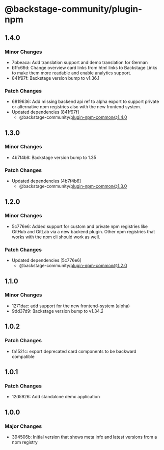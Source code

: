 # @backstage-community/plugin-npm

## 1.4.0

### Minor Changes

- 7bbeaca: Add translation support and demo translation for German
- b1fc69d: Change overview card links from html links to Backstage Links to make them more readable and enable analytics support.
- 841f97f: Backstage version bump to v1.36.1

### Patch Changes

- 6819636: Add missing backend api ref to alpha export to support private or alternative npm registries also with the new frontend system.
- Updated dependencies [841f97f]
  - @backstage-community/plugin-npm-common@1.4.0

## 1.3.0

### Minor Changes

- 4b7f4b6: Backstage version bump to 1.35

### Patch Changes

- Updated dependencies [4b7f4b6]
  - @backstage-community/plugin-npm-common@1.3.0

## 1.2.0

### Minor Changes

- 5c776e6: Added support for custom and private npm registries like GitHub and GitLab via a new backend plugin. Other npm registries that works with the npm cli should work as well.

### Patch Changes

- Updated dependencies [5c776e6]
  - @backstage-community/plugin-npm-common@1.2.0

## 1.1.0

### Minor Changes

- 1271dac: add support for the new frontend-system (alpha)
- 9dd37d9: Backstage version bump to v1.34.2

## 1.0.2

### Patch Changes

- fa1521c: export deprecated card components to be backward compatible

## 1.0.1

### Patch Changes

- 12d5926: Add standalone demo application

## 1.0.0

### Major Changes

- 394506b: Initial version that shows meta info and latest versions from a npm registry
